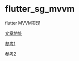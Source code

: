 # flutter_sg_mvvm

flutter MVVM实现


[文章地址](https://www.jianshu.com/p/292de97db379)

[参考1](https://www.jianshu.com/p/384919408dda)

[参考2](https://www.jianshu.com/p/7cefe0c97110)
